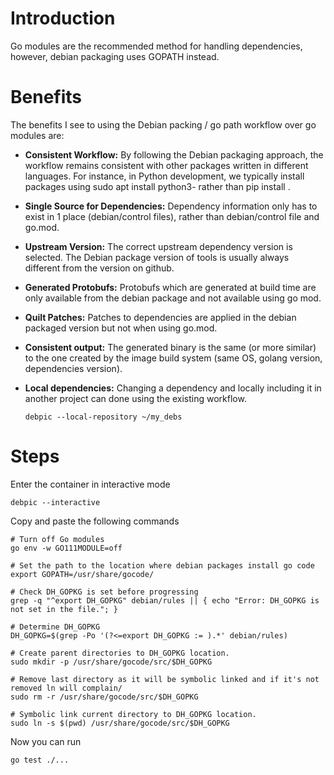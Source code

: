 # Introduction
Go modules are the recommended method for handling dependencies, however, debian packaging uses GOPATH instead.

# Benefits
The benefits I see to using the Debian packing / go path workflow over go modules are:
 
* **Consistent Workflow:** By following the Debian packaging approach, the workflow remains consistent with other packages written in different languages. For instance, in Python development, we typically install packages using sudo apt install python3-<packageName> rather than pip install <packageName>.
 
* **Single Source for Dependencies:** Dependency information only has to exist in 1 place (debian/control files), rather than debian/control file and go.mod.
 
* **Upstream Version:** The correct upstream dependency version is selected. The Debian package version of tools is usually always different from the version on github.
 
* **Generated Protobufs:** Protobufs which are generated at build time are only available from the debian package and not available using go mod.
 
* **Quilt Patches:** Patches to dependencies are applied in the debian packaged version but not when using go.mod.
 
* **Consistent output:** The generated binary is the same (or more similar) to the one created by the image build system (same OS, golang version, dependencies version).
 
* **Local dependencies:** Changing a dependency and locally including it in another project can done using the existing workflow.
    ```
    debpic --local-repository ~/my_debs
    ```
    
# Steps
Enter the container in interactive mode
```
debpic --interactive
```

Copy and paste the following commands
```
# Turn off Go modules
go env -w GO111MODULE=off

# Set the path to the location where debian packages install go code
export GOPATH=/usr/share/gocode/

# Check DH_GOPKG is set before progressing
grep -q "^export DH_GOPKG" debian/rules || { echo "Error: DH_GOPKG is not set in the file."; }

# Determine DH_GOPKG
DH_GOPKG=$(grep -Po '(?<=export DH_GOPKG := ).*' debian/rules)

# Create parent directories to DH_GOPKG location.
sudo mkdir -p /usr/share/gocode/src/$DH_GOPKG

# Remove last directory as it will be symbolic linked and if it's not removed ln will complain/
sudo rm -r /usr/share/gocode/src/$DH_GOPKG

# Symbolic link current directory to DH_GOPKG location.
sudo ln -s $(pwd) /usr/share/gocode/src/$DH_GOPKG
```

Now you can run
```
go test ./...
```